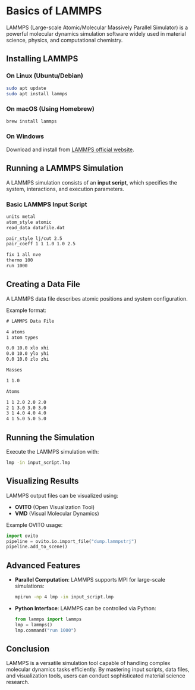 # Basics of LAMMPS

LAMMPS (Large-scale Atomic/Molecular Massively Parallel Simulator) is a powerful molecular dynamics simulation software widely used in material science, physics, and computational chemistry.

## Installing LAMMPS

### On Linux (Ubuntu/Debian)
```sh
sudo apt update
sudo apt install lammps
```

### On macOS (Using Homebrew)
```sh
brew install lammps
```

### On Windows
Download and install from [LAMMPS official website](https://www.lammps.org/).

## Running a LAMMPS Simulation
A LAMMPS simulation consists of an **input script**, which specifies the system, interactions, and execution parameters.

### Basic LAMMPS Input Script
```sh
units metal
atom_style atomic
read_data datafile.dat

pair_style lj/cut 2.5
pair_coeff 1 1 1.0 1.0 2.5

fix 1 all nve
thermo 100
run 1000
```

## Creating a Data File
A LAMMPS data file describes atomic positions and system configuration.

Example format:
```txt
# LAMMPS Data File

4 atoms
1 atom types

0.0 10.0 xlo xhi
0.0 10.0 ylo yhi
0.0 10.0 zlo zhi

Masses

1 1.0

Atoms

1 1 2.0 2.0 2.0
2 1 3.0 3.0 3.0
3 1 4.0 4.0 4.0
4 1 5.0 5.0 5.0
```

## Running the Simulation
Execute the LAMMPS simulation with:
```sh
lmp -in input_script.lmp
```

## Visualizing Results
LAMMPS output files can be visualized using:
- **OVITO** (Open Visualization Tool)
- **VMD** (Visual Molecular Dynamics)

Example OVITO usage:
```python
import ovito
pipeline = ovito.io.import_file("dump.lammpstrj")
pipeline.add_to_scene()
```

## Advanced Features
- **Parallel Computation**: LAMMPS supports MPI for large-scale simulations:
  ```sh
  mpirun -np 4 lmp -in input_script.lmp
  ```
- **Python Interface**: LAMMPS can be controlled via Python:
  ```python
  from lammps import lammps
  lmp = lammps()
  lmp.command("run 1000")
  ```

## Conclusion
LAMMPS is a versatile simulation tool capable of handling complex molecular dynamics tasks efficiently. By mastering input scripts, data files, and visualization tools, users can conduct sophisticated material science research.



